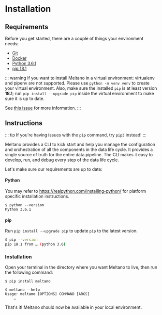 # Installation

## Requirements

Before you get started, there are a couple of things your environment needs:

- [Git](https://git-scm.com/)
- [Docker](https://www.docker.com/get-started)
- [Python 3.6.1](https://realpython.com/installing-python/)
- [pip 18.1](https://pypi.org/project/pip/)

::: warning
If you want to install Meltano in a virtual environment: virtualenv and pipenv are not supported. Please use `python -m venv venv` to create your virtual environment. 
Also, make sure the installed `pip` is at least version **18.1**; run `pip install --upgrade pip` inside the virtual environment to make sure it is up to date.  

See [this issue](https://gitlab.com/meltano/meltano/issues/141) for more information.
:::

## Instructions

::: tip 
If you're having issues with the `pip` command, try `pip3` instead!
:::

Meltano provides a CLI to kick start and help you manage the configuration and orchestration of all the components in the data life cycle. It provides a single source of truth for the entire data pipeline. The CLI makes it easy to develop, run, and debug every step of the data life cycle.

Let's make sure our requirements are up to date:

#### Python  
You may refer to https://realpython.com/installing-python/ for platform specific installation instructions.

```
$ python --version
Python 3.6.1
```

#### pip  
Run `pip install --upgrade pip` to update `pip` to the latest version.

```bash
$ pip --version
pip 18.1 from … (python 3.6)
```

### Installation

Open your terminal in the directory where you want Meltano to live, then run the following command:

```
$ pip install meltano
```

```
$ meltano --help
Usage: meltano [OPTIONS] COMMAND [ARGS]
    …
```

That's it! Meltano should now be available in your local environment.
